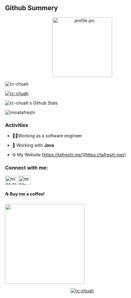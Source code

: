 
## Github Summery

<p align="center"><img alt="profile pic" width="195px" src="https://avatars1.githubusercontent.com/u/44928288?s=460&u=9ecf72eb5d9530b65e3ca8d6d9f1f72c0dd22f5c&v=4" /></p>

<p align="left"> <img src="https://komarev.com/ghpvc/?username=rc-chuah&label=Profile%20views&style=flat" alt="rc-chuah" /> </p>

<p align="left"> <a href="https://github.com/ryo-ma/github-profile-trophy"><img src="https://github-profile-trophy.vercel.app/?username=rc-chuah" alt="rc-chuah" /></a> </p>

<img alt="rc-chuah's Github Stats" src="https://github-readme-stats.vercel.app/api?username=minatafreshi&show_icons=true&include_all_commits=true&hide_border=true&theme=chartreuse-dark" />
<p><img align="center" src="https://github-readme-streak-stats.herokuapp.com/?user=minatafreshi&theme=chartreuse-dark" alt="minatafreshi" /></p>
</p>

### Activities 

- 🧑🏻Working as a software engineer

- 📖 Working with **Java**

- 🌐 My Website [https://tafreshi.me/](https://tafreshi.me/)

<h3 align="left">Connect with me:</h3>
<p align="left">
<a href="https://twitter.com/mina_tafreshi" target="blank"><img align="center" src="https://cdn.jsdelivr.net/npm/simple-icons@3.0.1/icons/twitter.svg" alt="mina_tafreshi" height="30" width="40" /></a>
<a href="https://www.linkedin.com/in/mina-tafreshi" target="blank"><img align="center" src="https://cdn.jsdelivr.net/npm/simple-icons@3.0.1/icons/linkedin.svg" alt="mina-tafreshi" height="30" width="40" /></a>
</p>

#### ☕ Buy me a coffee!

<a href="http://www.coffeete.ir/MinaTafreshi">
       <img src="http://www.coffeete.ir/images/buttons/lemonchiffon.png" style="width:260px;" />
</a>


<p align="center">
  <a href="https://github.com/minatafreshi"><img title="rc-chuah" src="https://github-readme-stats.vercel.app/api/top-langs/?username=minatafreshi&layout=compact&theme=dark"></a>
</p>

